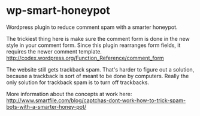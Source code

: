 wp-smart-honeypot
=================

Wordpress plugin to reduce comment spam with a smarter honeypot.




The trickiest thing here is make sure the comment form is done in the
new style in your comment form. Since this plugin rearranges form
fields, it requires the newer comment template.
http://codex.wordpress.org/Function_Reference/comment_form



The website still gets trackback spam. That's harder to figure out a
solution, because a trackback is sort of meant to be done by computers.
Really the only solution for trackback spam is to turn off trackbacks. 



More information about the concepts at work here: http://www.smartfile.com/blog/captchas-dont-work-how-to-trick-spam-bots-with-a-smarter-honey-pot/
